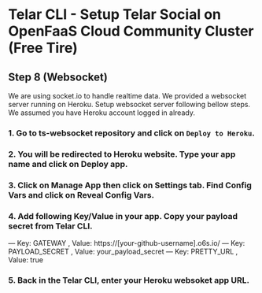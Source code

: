 # Telar CLI - Setup Telar Social on OpenFaaS Cloud Community Cluster (Free Tire)

## Step 8 (Websocket)
We are using socket.io to handle realtime data. We provided a websocket server running on Heroku. Setup websocket server following bellow steps. We assumed you have Heroku account logged in already.

### 1. Go to ts-websocket repository and click on `Deploy to Heroku`.
### 2. You will be redirected to Heroku website. Type your app name and click on Deploy app.
### 3. Click on Manage App then click on Settings tab. Find Config Vars and click on Reveal Config Vars.
### 4. Add following Key/Value in your app. Copy your payload secret from Telar CLI.
— Key: GATEWAY , Value: https://[your-github-username].o6s.io/
— Key: PAYLOAD_SECRET , Value: your_payload_secret
— Key: PRETTY_URL , Value: true
### 5. Back in the Telar CLI, enter your Heroku websoket app URL.
